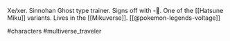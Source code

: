 Xe/xer. Sinnohan Ghost type trainer. Signs off with -👻. One of the [[Hatsune Miku]] variants. Lives in the [[Mikuverse]]. [[@pokemon-legends-voltage]]

#characters #multiverse_traveler 